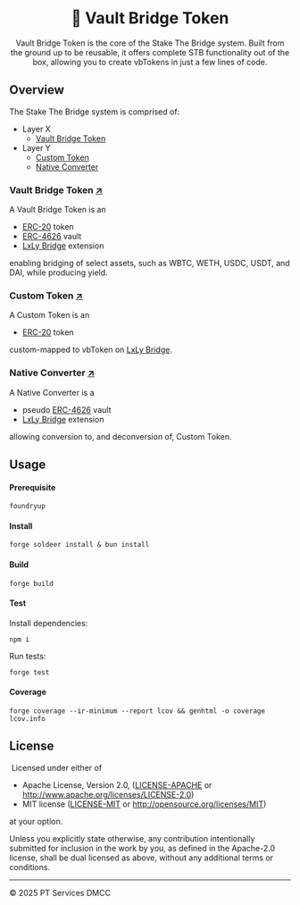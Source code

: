 <h1 align="center">🌾 Vault Bridge Token</h1>

<div align="center">

Vault Bridge Token is the core of the Stake The Bridge system. Built from the ground up to be reusable, it offers complete STB functionality out of the box, allowing you to create vbTokens in just a few lines of code.

</div>

## Overview

The Stake The Bridge system is comprised of:

- Layer X
  - [Vault Bridge Token](#vault-bridged-token-)
- Layer Y
  - [Custom Token](#custom-token-)
  - [Native Converter](#native-converter-)

### Vault Bridge Token [↗](src/VaultBridgeToken.sol)

A Vault Bridge Token is an

- [ERC-20](https://eips.ethereum.org/EIPS/eip-20) token
- [ERC-4626](https://eips.ethereum.org/EIPS/eip-4626) vault
- [LxLy Bridge](https://github.com/0xPolygonHermez/zkevm-contracts) extension

enabling bridging of select assets, such as WBTC, WETH, USDC, USDT, and DAI, while producing yield.

### Custom Token [↗](src/CustomToken.sol)

A Custom Token is an

- [ERC-20](https://eips.ethereum.org/EIPS/eip-20) token

custom-mapped to vbToken on [LxLy Bridge](https://github.com/0xPolygonHermez/zkevm-contracts).

### Native Converter [↗](src/NativeConverter.sol)

A Native Converter is a

- pseudo [ERC-4626](https://eips.ethereum.org/EIPS/eip-4626) vault
- [LxLy Bridge](https://github.com/0xPolygonHermez/zkevm-contracts) extension

allowing conversion to, and deconversion of, Custom Token.

## Usage

#### Prerequisite

```
foundryup
```

#### Install

```
forge soldeer install & bun install
```

#### Build

```
forge build
```

#### Test

Install dependencies:
```
npm i
```

Run tests:
```
forge test
```

#### Coverage

```
forge coverage --ir-minimum --report lcov && genhtml -o coverage lcov.info
```

## License
​
Licensed under either of

- Apache License, Version 2.0, ([LICENSE-APACHE](LICENSE-APACHE) or http://www.apache.org/licenses/LICENSE-2.0)
- MIT license ([LICENSE-MIT](LICENSE-MIT) or http://opensource.org/licenses/MIT)

at your option.

Unless you explicitly state otherwise, any contribution intentionally submitted for inclusion in the work by you, as defined in the Apache-2.0 license, shall be dual licensed as above, without any additional terms or conditions.

---

© 2025 PT Services DMCC
